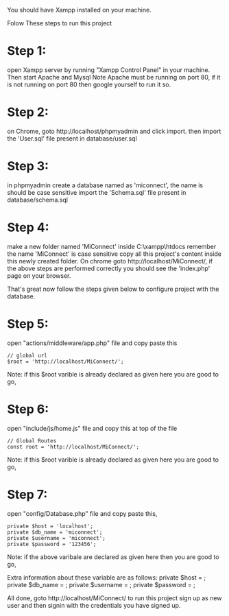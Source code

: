 You should have Xampp installed on your machine.

Folow These steps to run this project

# Step 1:
open Xampp server by running "Xampp Control Panel" in your machine.
Then start Apache and Mysql
Note Apache must be running on port 80, if it is not running on port 80 then google yourself to run it so.

# Step 2:
on Chrome, goto 
http://localhost/phpmyadmin
and click import.
then import the 'User.sql' file present in database/user.sql

# Step 3:
in phpmyadmin create a database named as 'miconnect', the name is should be case sensitive
import the 'Schema.sql' file present in database/schema.sql

# Step 4:
make a new folder named 'MiConnect' inside C:\xampp\htdocs
remember the name 'MiConnect' is case sensitive
copy all this project's content inside this newly created folder.
On chrome goto http://localhost/MiConnect/, if the above steps are performed correctly you should see the 'index.php' page on your browser. 



That's great now follow the steps given below to configure project with the database.



# Step 5:
open "actions/middleware/app.php" file and copy paste this

    // global url
    $root = 'http://localhost/MiConnect/';

Note: if this $root varible is already declared as given here you are good to go,


# Step 6:
open "include/js/home.js" file and copy this at top of the file

    // Global Routes
    const root = 'http://localhost/MiConnect/';

Note: if this $root varible is already declared as given here you are good to go,



# Step 7:
open "config/Database.php" file and copy paste this,

    private $host = 'localhost';
    private $db_name = 'miconnect';
    private $username = 'miconnect';
    private $password = '123456';

Note: if the above varibale are declared as given here then you are good to go,

Extra information about these variable are as follows:
        private $host = <Your domain name>;
        private $db_name = <Database name>;
        private $username = <Database user name>;
        private $password = <Database user password>;



All done, 
goto http://localhost/MiConnect/ to run this project
sign up as new user and then signin with the credentials you have signed up.






